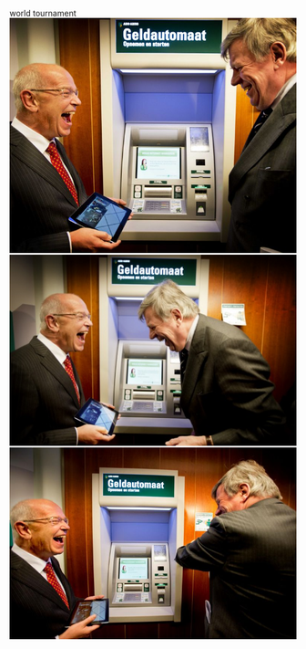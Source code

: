 world tournament
![](https://github.com/nondejus/financial-focus/blob/main/abn%20amro/763%20(2).jpeg)
![](https://github.com/nondejus/financial-focus/blob/main/abn%20amro/lollenmetgerritenivo.jpg)
![](https://github.com/nondejus/financial-focus/blob/main/abn%20amro/763%20(3).jpeg)
